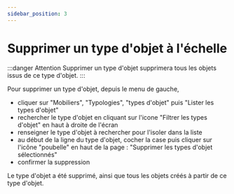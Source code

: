 ```yaml
---
sidebar_position: 3
---
```


# Supprimer un type d'objet à l'échelle

:::danger Attention
Supprimer un type d'objet supprimera tous les objets issus de ce type d'objet.
:::

Pour supprimer un type d'objet, depuis le menu de gauche,

-   cliquer sur "Mobiliers", "Typologies", "types d'objet" puis "Lister les types d'objet"
-   rechercher le type d'objet en cliquant sur l'icone "Filtrer les types d'objet" en haut à droite de l'écran
-   renseigner le type d'objet à rechercher pour l'isoler dans la liste
-   au début de la ligne du type d'objet, cocher la case puis cliquer sur l'icône "poubelle" en haut de la page : "Supprimer les types d'objet sélectionnés"
-   confirmer la suppression

Le type d'objet a été supprimé, ainsi que tous les objets créés à partir de ce type d'objet.